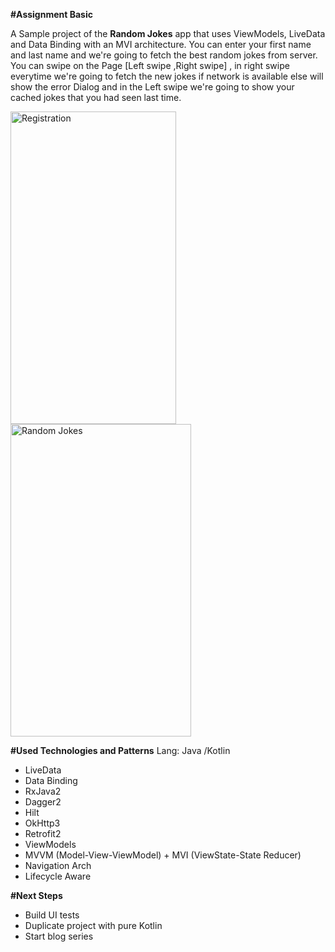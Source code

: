 
**#Assignment Basic** 

A Sample project of the **Random Jokes** app that uses ViewModels, LiveData and Data Binding with an MVI architecture.
You can enter your first name and last name and we're going to fetch the best random jokes from server. You can swipe on the Page [Left swipe ,Right swipe] , 
in right swipe everytime we're going to fetch the new jokes if network is available else will show the error Dialog and in the Left swipe we're going to show your cached jokes that you had seen last time.

<img width="265" height="500" alt="Registration " src="https://user-images.githubusercontent.com/22414106/119788689-fb72d480-beef-11eb-8db7-9a263a0d858d.png"><img width="289" height="500" alt="Random Jokes" src="https://user-images.githubusercontent.com/22414106/119788720-00378880-bef0-11eb-8def-113a62ad15ec.png">

**#Used Technologies and Patterns**
Lang: Java /Kotlin
* LiveData
* Data Binding
* RxJava2
* Dagger2
* Hilt
* OkHttp3
* Retrofit2
* ViewModels
* MVVM (Model-View-ViewModel) + MVI (ViewState-State Reducer)
* Navigation Arch
* Lifecycle Aware


**#Next Steps**
* Build UI tests
* Duplicate project with pure Kotlin
* Start blog series

